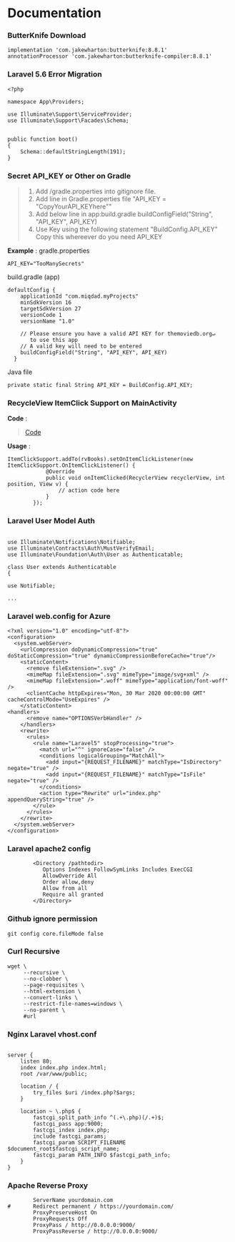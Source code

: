 # Documentation

### ButterKnife Download
```
implementation 'com.jakewharton:butterknife:8.8.1'
annotationProcessor 'com.jakewharton:butterknife-compiler:8.8.1'
```

### Laravel 5.6 Error Migration
```
<?php

namespace App\Providers;

use Illuminate\Support\ServiceProvider;
use Illuminate\Support\Facades\Schema;


public function boot()
{
    Schema::defaultStringLength(191);
}
```

### Secret API_KEY or Other on Gradle

> 1. Add /gradle.properties into gitignore file.
> 2. Add line in Gradle.properties file "API_KEY = "CopyYourAPI_KEYhere""
> 3. Add below line in app:build.gradle buildConfigField("String", "API_KEY", API_KEY)
> 4. Use Key using the following statement "BuildConfig.API_KEY" Copy this whereever do you need API_KEY

__Example__ :
gradle.properties
```
API_KEY="TooManySecrets"
```
build.gradle (app)
```
defaultConfig {
    applicationId "com.miqdad.myProjects"
    minSdkVersion 16
    targetSdkVersion 27
    versionCode 1
    versionName "1.0"

    // Please ensure you have a valid API KEY for themoviedb.org↵
       to use this app
    // A valid key will need to be entered
    buildConfigField("String", "API_KEY", API_KEY)
  }
```
Java file
```
private static final String API_KEY = BuildConfig.API_KEY;
```


### RecycleView ItemClick Support on MainActivity
__Code__ :
> [Code](./ItemClickSupport.java)  

__Usage__ :
```
ItemClickSupport.addTo(rvBooks).setOnItemClickListener(new ItemClickSupport.OnItemClickListener() {
            @Override
            public void onItemClicked(RecyclerView recyclerView, int position, View v) {
                // action code here
            }
        });
```

### Laravel User Model Auth
```

use Illuminate\Notifications\Notifiable;
use Illuminate\Contracts\Auth\MustVerifyEmail;
use Illuminate\Foundation\Auth\User as Authenticatable;

class User extends Authenticatable
{

use Notifiable;

...

```

### Laravel web.config for Azure
```
<?xml version="1.0" encoding="utf-8"?>  
<configuration>  
  <system.webServer>
    <urlCompression doDynamicCompression="true" doStaticCompression="true" dynamicCompressionBeforeCache="true"/>
    <staticContent>
      <remove fileExtension=".svg" />
      <mimeMap fileExtension=".svg" mimeType="image/svg+xml" />
      <mimeMap fileExtension=".woff" mimeType="application/font-woff" />
      <clientCache httpExpires="Mon, 30 Mar 2020 00:00:00 GMT" cacheControlMode="UseExpires" />
    </staticContent>
<handlers>
      <remove name="OPTIONSVerbHandler" />
    </handlers>
    <rewrite>
      <rules>
        <rule name="Laravel5" stopProcessing="true">
          <match url="^" ignoreCase="false" />
          <conditions logicalGrouping="MatchAll">
            <add input="{REQUEST_FILENAME}" matchType="IsDirectory" negate="true" />
            <add input="{REQUEST_FILENAME}" matchType="IsFile" negate="true" />
          </conditions>
          <action type="Rewrite" url="index.php" appendQueryString="true" />
        </rule>
      </rules>
    </rewrite>
  </system.webServer>
</configuration>
```


### Laravel apache2 config
```
        <Directory /pathtodir>
           Options Indexes FollowSymLinks Includes ExecCGI
           AllowOverride All
           Order allow,deny
           Allow from all
           Require all granted
        </Directory>
```
### Github ignore permission
```
git config core.fileMode false
```
### Curl Recursive
```
wget \
     --recursive \
     --no-clobber \
     --page-requisites \
     --html-extension \
     --convert-links \
     --restrict-file-names=windows \
     --no-parent \
     #url
```

### Nginx Laravel vhost.conf
```

server {
    listen 80;
    index index.php index.html;
    root /var/www/public;

    location / {
        try_files $uri /index.php?$args;
    }

    location ~ \.php$ {
        fastcgi_split_path_info ^(.+\.php)(/.+)$;
        fastcgi_pass app:9000;
        fastcgi_index index.php;
        include fastcgi_params;
        fastcgi_param SCRIPT_FILENAME $document_root$fastcgi_script_name;
        fastcgi_param PATH_INFO $fastcgi_path_info;
    }
}
```

### Apache Reverse Proxy
```
        ServerName yourdomain.com
#		Redirect permanent / https://yourdomain.com/
        ProxyPreserveHost On
        ProxyRequests Off
        ProxyPass / http://0.0.0.0:9000/
        ProxyPassReverse / http://0.0.0.0:9000/
```
